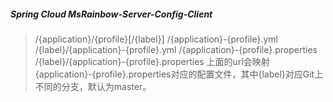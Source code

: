 ##### Spring Cloud MsRainbow-Server-Config-Client

> /{application}/{profile}[/{label}]
/{application}-{profile}.yml
/{label}/{application}-{profile}.yml
/{application}-{profile}.properties
/{label}/{application}-{profile}.properties
上面的url会映射{application}-{profile}.properties对应的配置文件，其中{label}对应Git上不同的分支，默认为master。
